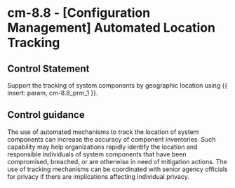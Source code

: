 # cm-8.8 - \[Configuration Management\] Automated Location Tracking

## Control Statement

Support the tracking of system components by geographic location using {{ insert: param, cm-8.8_prm_1 }}.

## Control guidance

The use of automated mechanisms to track the location of system components can increase the accuracy of component inventories. Such capability may help organizations rapidly identify the location and responsible individuals of system components that have been compromised, breached, or are otherwise in need of mitigation actions. The use of tracking mechanisms can be coordinated with senior agency officials for privacy if there are implications affecting individual privacy.
